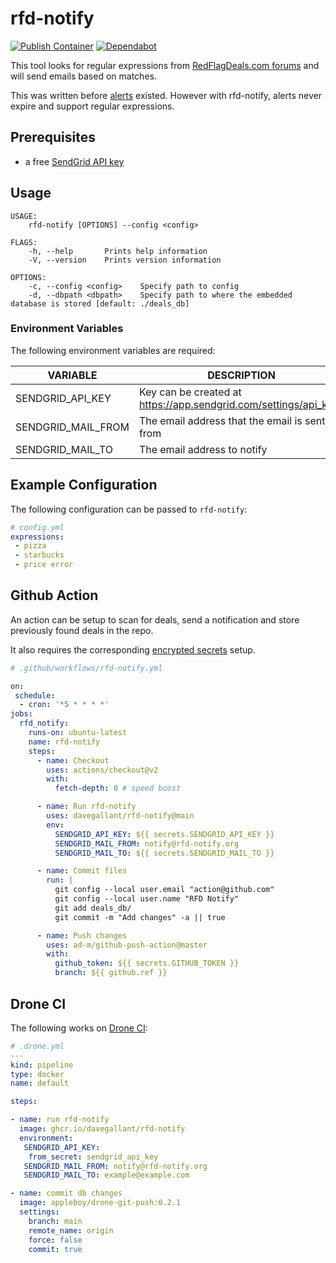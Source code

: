 # rfd-notify

[![Publish Container](https://github.com/davegallant/rfd-notify/actions/workflows/docker.yml/badge.svg)](https://github.com/davegallant/rfd-notify/actions/workflows/docker.yml)
[![Dependabot](https://badgen.net/badge/Dependabot/enabled/green?icon=dependabot)](https://dependabot.com/)

This tool looks for regular expressions from [RedFlagDeals.com forums](https://forums.redflagdeals.com/hot-deals-f9/) and will send emails based on matches.

This was written before [alerts](https://www.redflagdeals.com/alerts/) existed. However with rfd-notify, alerts never expire and support regular expressions.

## Prerequisites

- a free [SendGrid API key](https://sendgrid.com/pricing/)

## Usage

```shell
USAGE:
    rfd-notify [OPTIONS] --config <config>

FLAGS:
    -h, --help       Prints help information
    -V, --version    Prints version information

OPTIONS:
    -c, --config <config>    Specify path to config
    -d, --dbpath <dbpath>    Specify path to where the embedded database is stored [default: ./deals_db]
```

### Environment Variables

The following environment variables are required:

| VARIABLE            | DESCRIPTION                                                      |
| ------------------- | ---------------------------------------------------------------- |
| SENDGRID_API_KEY    | Key can be created at https://app.sendgrid.com/settings/api_keys |
| SENDGRID_MAIL_FROM  | The email address that the email is sent from                    |
| SENDGRID_MAIL_TO    | The email address to notify                                      |

## Example Configuration

The following configuration can be passed to `rfd-notify`:

```yaml
# config.yml
expressions:
 - pizza
 - starbucks
 - price error
```

## Github Action

An action can be setup to scan for deals, send a notification and store previously found deals in the repo.

It also requires the corresponding [encrypted secrets](https://docs.github.com/en/free-pro-team@latest/actions/reference/encrypted-secrets) setup.

```yaml
# .github/workflows/rfd-notify.yml

on:
 schedule:
  - cron: '*5 * * * *'
jobs:
  rfd_notify:
    runs-on: ubuntu-latest
    name: rfd-notify
    steps:
      - name: Checkout
        uses: actions/checkout@v2
        with:
          fetch-depth: 0 # speed boost

      - name: Run rfd-notify
        uses: davegallant/rfd-notify@main
        env:
          SENDGRID_API_KEY: ${{ secrets.SENDGRID_API_KEY }}
          SENDGRID_MAIL_FROM: notify@rfd-notify.org
          SENDGRID_MAIL_TO: ${{ secrets.SENDGRID_MAIL_TO }}

      - name: Commit files
        run: |
          git config --local user.email "action@github.com"
          git config --local user.name "RFD Notify"
          git add deals_db/
          git commit -m "Add changes" -a || true

      - name: Push changes
        uses: ad-m/github-push-action@master
        with:
          github_token: ${{ secrets.GITHUB_TOKEN }}
          branch: ${{ github.ref }}
```


## Drone CI

The following works on [Drone CI](https://www.drone.io/):


```yaml
# .drone.yml
---
kind: pipeline
type: docker
name: default

steps:

- name: run rfd-notify
  image: ghcr.io/davegallant/rfd-notify
  environment:
   SENDGRID_API_KEY:
    from_secret: sendgrid_api_key
   SENDGRID_MAIL_FROM: notify@rfd-notify.org
   SENDGRID_MAIL_TO: example@example.com

- name: commit db changes
  image: appleboy/drone-git-push:0.2.1
  settings:
    branch: main
    remote_name: origin
    force: false
    commit: true
```
